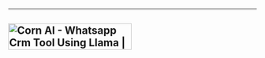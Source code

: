 
-------------------------------------------
<a href="https://www.producthunt.com/posts/corn-ai?embed=true&utm_source=badge-featured&utm_medium=badge&utm_souce=badge-corn&#0045;ai" target="_blank"><img src="https://api.producthunt.com/widgets/embed-image/v1/featured.svg?post_id=485917&theme=light" alt="&#0032;Corn&#0032;AI - Whatsapp&#0032;Crm&#0032;Tool&#0032;Using&#0032;Llama | Product Hunt" style="width: 250px; height: 54px;" width="250" height="54" /></a>
-------------------------------------------
